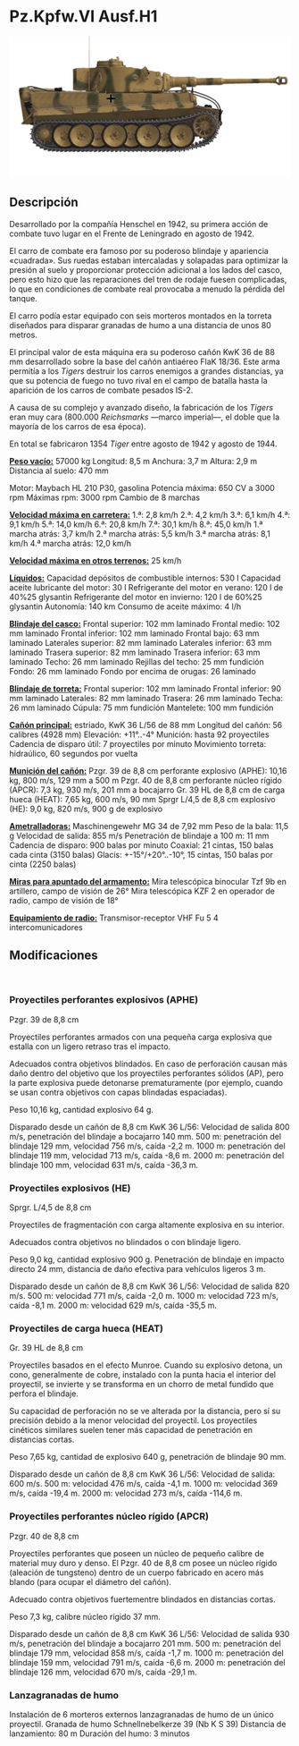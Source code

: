 ﻿# Pz.Kpfw.VI Ausf.H1

![_pzvi-h1](../images/_pzvi-h1.png)

## Descripción

Desarrollado por la compañía Henschel en 1942, su primera acción de combate tuvo lugar en el Frente de Leningrado en agosto de 1942.

El carro de combate era famoso por su poderoso blindaje y apariencia «cuadrada». Sus ruedas estaban intercaladas y solapadas para optimizar la presión al suelo y proporcionar protección adicional a los lados del casco, pero esto hizo que las reparaciones del tren de rodaje fuesen complicadas, lo que en condiciones de combate real provocaba a menudo la pérdida del tanque.

El carro podía estar equipado con seis morteros montados en la torreta diseñados para disparar granadas de humo a una distancia de unos 80 metros.

El principal valor de esta máquina era su poderoso cañón KwK 36 de 88 mm desarrollado sobre la base del cañón antiaéreo FlaK 18/36. Este arma permitía a los <i>Tigers</i> destruir los carros enemigos a grandes distancias, ya que su potencia de fuego no tuvo rival en el campo de batalla hasta la aparición de los carros de combate pesados IS-2.

A causa de su complejo y avanzado diseño, la fabricación de los <i>Tigers</i> eran muy cara (800.000 <i>Reichsmarks</i> —marco imperial—, el doble que la mayoría de los carros de esa época). 

En total se fabricaron 1354 <i>Tiger</i> entre agosto de 1942 y agosto de 1944.

<b><u>Peso vacío:</u></b> 57000 kg
Longitud: 8,5 m
Anchura: 3,7 m
Altura: 2,9 m
Distancia al suelo: 470 mm

Motor: Maybach HL 210 P30, gasolina
Potencia máxima: 650 CV a 3000 rpm
Máximas rpm: 3000 rpm
Cambio de 8 marchas

<b><u>Velocidad máxima en carretera:</u></b>
1.ª: 2,8 km/h
2.ª: 4,2 km/h
3.ª: 6,1 km/h
4.ª: 9,1 km/h
5.ª: 14,0 km/h
6.ª: 20,8 km/h
7.ª: 30,1 km/h
8.ª: 45,0 km/h
1.ª marcha atrás: 3,7 km/h
2.ª marcha atrás: 5,5 km/h
3.ª marcha atrás: 8,1 km/h
4.ª marcha atrás: 12,0 km/h

<b><u>Velocidad máxima en otros terrenos:</u></b> 25 km/h

<b><u>Líquidos:</u></b>
Capacidad depósitos de combustible internos: 530 l
Capacidad aceite lubricante del motor: 30 l
Refrigerante del motor en verano: 120 l de 40%25 glysantin
Refrigerante del motor en invierno: 120 l de 60%25 glysantin
Autonomía: 140 km
Consumo de aceite máximo: 4 l/h

<b><u>Blindaje del casco:</u></b>
Frontal superior: 102 mm laminado
Frontal medio: 102 mm laminado
Frontal inferior: 102 mm laminado
Frontal bajo: 63 mm laminado
Laterales superior: 82 mm laminado
Laterales inferior: 63 mm laminado
Trasera superior: 82 mm laminado
Trasera inferior: 63 mm laminado
Techo: 26 mm laminado
Rejillas del techo: 25 mm fundición
Fondo: 26 mm laminado
Fondo por encima de orugas: 26 laminado

<b><u>Blindaje de torreta:</u></b>
Frontal superior: 102 mm laminado
Frontal inferior: 90 mm laminado
Laterales: 82 mm laminado
Trasera: 26 mm laminado
Techa: 26 mm laminado
Cúpula: 75 mm fundición
Mantelete: 100 mm fundición

<b><u>Cañón principal:</u></b> estriado, KwK 36 L/56 de 88 mm
Longitud del cañón: 56 calibres (4928 mm)
Elevación: +11°..-4°
Munición: hasta 92 proyectiles
Cadencia de disparo útil: 7 proyectiles por minuto
Movimiento torreta: hidraúlico, 60 segundos por vuelta

<b><u>Munición del cañón:</u></b>
Pzgr. 39 de 8,8 cm perforante explosivo (APHE): 10,16 kg, 800 m/s, 129 mm a 500 m
Pzgr. 40 de 8,8 cm perforante núcleo rígido (APCR): 7,3 kg, 930 m/s, 201 mm a bocajarro
Gr. 39 HL de 8,8 cm de carga hueca (HEAT): 7,65 kg, 600 m/s, 90 mm
Sprgr L/4,5 de 8,8 cm explosivo (HE): 9,0 kg, 820 m/s, 900 g de explosivo

<b><u>Ametralladoras:</u></b> Maschinengewehr MG 34 de 7,92 mm
Peso de la bala: 11,5 g
Velocidad de salida: 855 m/s
Penetración de blindaje a 100 m: 11 mm
Cadencia de disparo: 900 balas por minuto
Coaxial: 21 cintas, 150 balas cada cinta (3150 balas)
Glacis: +-15°/+20°..-10°, 15 cintas, 150 balas por cinta (2250 balas)

<b><u>Miras para apuntado del armamento:</u></b>
Mira telescópica binocular Tzf 9b en artillero, campo de visión de 26°
Mira telescópica KZF 2 en operador de radio, campo de visión de 18°

<b><u>Equipamiento de radio:</u></b>
Transmisor-receptor VHF Fu 5
4 intercomunicadores


## Modificaciones
﻿

### Proyectiles perforantes explosivos (APHE)

Pzgr. 39 de 8,8 cm

Proyectiles perforantes armados con una pequeña carga explosiva que estalla con un ligero retraso tras el impacto.

Adecuados contra objetivos blindados. En caso de perforación causan más daño dentro del objetivo que los proyectiles perforantes sólidos (AP), pero la parte explosiva puede detonarse prematuramente (por ejemplo, cuando se usan contra objetivos con capas blindadas espaciadas).

Peso 10,16 kg, cantidad explosivo 64 g.

Disparado desde un cañón de 8,8 cm KwK 36 L/56:
Velocidad de salida 800 m/s, penetración del blindaje a bocajarro 140 mm.
500 m: penetración del blindaje 129 mm, velocidad 756 m/s, caída -2,2 m.
1000 m: penetración del blindaje 119 mm, velocidad 713 m/s, caída -8,6 m.
2000 m: penetración del blindaje 100 mm, velocidad 631 m/s, caída -36,3 m.﻿

### Proyectiles explosivos (HE)

Sprgr. L/4,5 de 8,8 cm

Proyectiles de fragmentación con carga altamente explosiva en su interior.

Adecuados contra objetivos no blindados o con blindaje ligero.

Peso 9,0 kg, cantidad explosivo 900 g.
Penetración de blindaje en impacto directo 24 mm, distancia de daño efectiva para vehículos ligeros 3 m.

Disparado desde un cañón de 8,8 cm KwK 36 L/56:
Velocidad de salida 820 m/s.
500 m: velocidad 771 m/s, caída -2,0 m.
1000 m: velocidad 723 m/s, caída -8,1 m.
2000 m: velocidad 629 m/s, caída -35,5 m.﻿

### Proyectiles de carga hueca (HEAT)

Gr. 39 HL de 8,8 cm

Proyectiles basados en el efecto Munroe. Cuando su explosivo detona, un cono, generalmente de cobre, instalado con la punta hacia el interior del proyectil, se invierte y se transforma en un chorro de metal fundido que perfora el blindaje.

Su capacidad de perforación no se ve alterada por la distancia, pero sí su precisión debido a la menor velocidad del proyectil. Los proyectiles cinéticos similares suelen tener más capacidad de penetración en distancias cortas.

Peso 7,65 kg, cantidad de explosivo 640 g, penetración de blindaje 90 mm.

Disparado desde un cañón de 8,8 cm KwK 36 L/56:
Velocidad de salida: 600 m/s.
500 m: velocidad 476 m/s, caída -4,1 m.
1000 m: velocidad 369 m/s, caída -19,4 m.
2000 m: velocidad 273 m/s, caída -114,6 m.﻿

### Proyectiles perforantes núcleo rígido (APCR)

Pzgr. 40 de 8,8 cm

Proyectiles perforantes que poseen un núcleo de pequeño calibre de material muy duro y denso. El Pzgr. 40 de 8,8 cm posee un núcleo rígido (aleación de tungsteno) dentro de un cuerpo fabricado en acero más blando (para ocupar el diámetro del cañón).

Adecuado contra objetivos fuertementre blindados en distancias cortas.

Peso 7,3 kg, calibre núcleo rígido 37 mm.

Disparado desde un cañón de 8,8 cm KwK 36 L/56:
Velocidad de salida 930 m/s, penetración del blindaje a bocajarro 201 mm.
500 m: penetración del blindaje 179 mm, velocidad 858 m/s, caída -1,7 m.
1000 m: penetración del blindaje 159 mm, velocidad 791 m/s, caída -6,6 m.
2000 m: penetración del blindaje 126 mm, velocidad 670 m/s, caída -29,1 m.﻿

### Lanzagranadas de humo

Instalación de 6 morteros externos lanzagranadas de humo de un único proyectil.
Granada de humo Schnellnebelkerze 39 (Nb K S 39)
Distancia de lanzamiento: 80 m
Duración del humo: 3 minutos